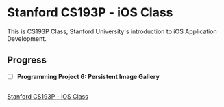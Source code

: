 # Stanford CS193P - iOS Class
This is CS193P Class, Stanford University's introduction to iOS Application Development.

## Progress
- [ ] **Programming Project 6: Persistent Image Gallery**

##
[Stanford CS193P - iOS Class](https://podcasts.apple.com/us/podcast/developing-ios-11-apps-with-swift/id1315130780)
